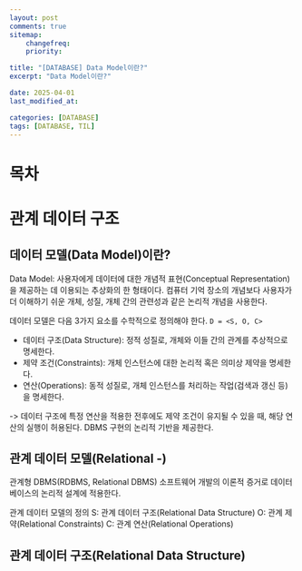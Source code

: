```yaml
---
layout: post
comments: true
sitemap:
    changefreq:
    priority:

title: "[DATABASE] Data Model이란?"
excerpt: "Data Model이란?"

date: 2025-04-01
last_modified_at: 

categories: [DATABASE]
tags: [DATABASE, TIL]
---
```


# 목차

# 관계 데이터 구조
## 데이터 모델(Data Model)이란?
Data Model: 사용자에게 데이터에 대한 개념적 표현(Conceptual Representation)을 제공하는 데 이용되는 추상화의 한 형태이다. 컴퓨터 기억 장소의 개념보다 사용자가 더 이해하기 쉬운 개체, 성질, 개체 간의 관련성과 같은 논리적 개념을 사용한다.

데이터 모델은 다음 3가지 요소를 수학적으로 정의해야 한다.
`D = <S, O, C>`
* 데이터 구조(Data Structure): 정적 성질로, 개체와 이들 간의 관계를 추상적으로 명세한다.
* 제약 조건(Constraints): 개체 인스턴스에 대한 논리적 혹은 의미상 제약을 명세한다.
* 연산(Operations): 동적 성질로, 개체 인스턴스를 처리하는 작업(검색과 갱신 등)을 명세한다.

-> 데이터 구조에 특정 연산을 적용한 전후에도 제약 조건이 유지될 수 있을 때, 해당 연산의 실행이 허용된다. DBMS 구현의 논리적 기반을 제공한다.

## 관계 데이터 모델(Relational -)
관계형 DBMS(RDBMS, Relational DBMS) 소프트웨어 개발의 이론적 증거로 데이터베이스의 논리적 설계에 적용한다.

관계 데이터 모델의 정의
S: 관계 데이터 구조(Relational Data Structure)
O: 관계 제약(Relational Constraints)
C: 관계 연산(Relational Operations)

## 관계 데이터 구조(Relational Data Structure)
